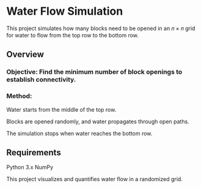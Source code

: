 # Water Flow Simulation
This project simulates how many blocks need to be opened in an 𝑛 × 𝑛 grid for water to flow from the top row to the bottom row.


## Overview
### Objective: Find the minimum number of block openings to establish connectivity.


### Method:

Water starts from the middle of the top row.

Blocks are opened randomly, and water propagates through open paths.

The simulation stops when water reaches the bottom row.


## Requirements
Python 3.x
NumPy

This project visualizes and quantifies water flow in a randomized grid.
